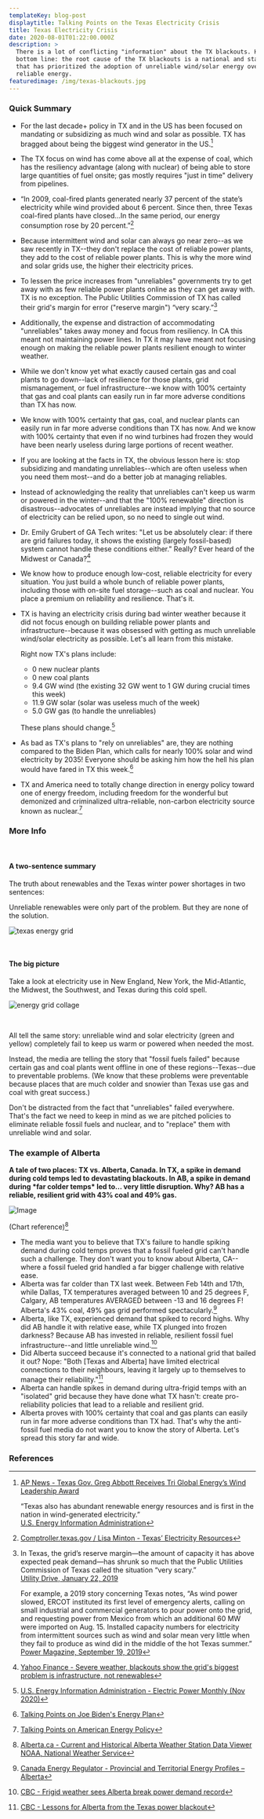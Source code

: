 ```yaml
---
templateKey: blog-post
displaytitle: Talking Points on the Texas Electricity Crisis
title: Texas Electricity Crisis
date: 2020-08-01T01:22:00.000Z
description: >
  There is a lot of conflicting "information" about the TX blackouts. Here's the
  bottom line: the root cause of the TX blackouts is a national and state policy
  that has prioritized the adoption of unreliable wind/solar energy over
  reliable energy.
featuredimage: /img/texas-blackouts.jpg
---
```


### Quick Summary

- For the last decade+ policy in TX and in the US has been focused on mandating or subsidizing as much wind and solar as possible. TX has bragged about being the biggest wind generator in the US.[^1]

- The TX focus on wind has come above all at the expense of coal, which has the resiliency advantage (along with nuclear) of being able to store large quantities of fuel onsite; gas mostly requires "just in time" delivery from pipelines.

- “In 2009, coal-fired plants generated nearly 37 percent of the state’s electricity while wind provided about 6 percent. Since then, three Texas coal-fired plants have closed...In the same period, our energy consumption rose by 20 percent.”[^2]

- Because intermittent wind and solar can always go near zero--as we saw recently in TX--they don't replace the cost of reliable power plants, they add to the cost of reliable power plants. This is why the more wind and solar grids use, the higher their electricity prices.

- To lessen the price increases from "unreliables" governments try to get away with as few reliable power plants online as they can get away with. TX is no exception. The Public Utilities Commission of TX has called their grid's margin for error ("reserve margin") “very scary.”[^3]

- Additionally, the expense and distraction of accommodating "unreliables" takes away money and focus from resiliency. In CA this meant not maintaining power lines. In TX it may have meant not focusing enough on making the reliable power plants resilient enough to winter weather.

- While we don't know yet what exactly caused certain gas and coal plants to go down--lack of resilience for those plants, grid mismanagement, or fuel infrastructure--we know with 100% certainty that gas and coal plants can easily run in far more adverse conditions than TX has now.

- We know with 100% certainty that gas, coal, and nuclear plants can easily run in far more adverse conditions than TX has now. And we know with 100% certainty that even if no wind turbines had frozen they would have been nearly useless during large portions of recent weather.

- If you are looking at the facts in TX, the obvious lesson here is: stop subsidizing and mandating unreliables--which are often useless when you need them most--and do a better job at managing reliables.

- Instead of acknowledging the reality that unreliables can't keep us warm or powered in the winter--and that the "100% renewable" direction is disastrous--advocates of unreliables are instead implying that no source of electricity can be relied upon, so no need to single out wind.

- Dr. Emily Grubert of GA Tech writes: "Let us be absolutely clear: if there are grid failures today, it shows the existing (largely fossil-based) system cannot handle these conditions either." Really? Ever heard of the Midwest or Canada?[^4]

- We know how to produce enough low-cost, reliable electricity for every situation. You just build a whole bunch of reliable power plants, including those with on-site fuel storage--such as coal and nuclear. You place a premium on reliability and resilience. That's it.

- TX is having an electricity crisis during bad winter weather because it did not focus enough on building reliable power plants and infrastructure--because it was obsessed with getting as much unreliable wind/solar electricity as possible. Let's all learn from this mistake.

  Right now TX's plans include:

  - 0 new nuclear plants
  - 0 new coal plants
  - 9.4 GW wind (the existing 32 GW went to 1 GW during crucial times this week)
  - 11.9 GW solar (solar was useless much of the week)
  - 5.0 GW gas (to handle the unreliables)

  These plans should change.[^5]

- As bad as TX's plans to "rely on unreliables" are, they are nothing compared to the Biden Plan, which calls for nearly 100% solar and wind electricity by 2035! Everyone should be asking him how the hell his plan would have fared in TX this week.[^6]

- TX and America need to totally change direction in energy policy toward one of energy freedom, including freedom for the wonderful but demonized and criminalized ultra-reliable, non-carbon electricity source known as nuclear.[^7]

### More Info

<br />

#### A two-sentence summary

The truth about renewables and the Texas winter power shortages in two sentences:

Unreliable renewables were only part of the problem. But they are none of the solution.

![texas energy grid](/img/6-ercot.png)

<br />

#### The big picture

Take a look at electricity use in New England, New York, the Mid-Atlantic, the Midwest, the Southwest, and Texas during this cold spell.

![energy grid collage](/img/collage-6.png)

<br />

All tell the same story: unreliable wind and solar electricity (green and yellow) completely fail to keep us warm or powered when needed the most.

Instead, the media are telling the story that "fossil fuels failed" because certain gas and coal plants went offline in one of these regions--Texas--due to preventable problems. (We know that these problems were preventable because places that are much colder and snowier than Texas use gas and coal with great success.)

Don't be distracted from the fact that "unreliables" failed everywhere. That's the fact we need to keep in mind as we are pitched policies to eliminate reliable fossil fuels and nuclear, and to "replace" them with unreliable wind and solar.

### The example of Alberta

**A tale of two places: TX vs. Alberta, Canada. In TX, a spike in demand during cold temps led to devastating blackouts. In AB, a spike in demand during \*far colder temps\* led to... very little disruption. Why? AB has a reliable, resilient grid with 43% coal and 49% gas.**

![Image](/img/alberta-example.jpeg)

(Chart reference)[^8]

- The media want you to believe that TX's failure to handle spiking demand during cold temps proves that a fossil fueled grid can't handle such a challenge. They don't want you to know about Alberta, CA--where a fossil fueled grid handled a far bigger challenge with relative ease.
- Alberta was far colder than TX last week. Between Feb 14th and 17th, while Dallas, TX temperatures averaged between 10 and 25 degrees F, Calgary, AB temperatures AVERAGED between -13 and 16 degrees F! Alberta's 43% coal, 49% gas grid performed spectacularly.[^9]
- Alberta, like TX, experienced demand that spiked to record highs. Why did AB handle it with relative ease, while TX plunged into frozen darkness? Because AB has invested in reliable, resilient fossil fuel infrastructure--and little unreliable wind.[^10]
- Did Alberta succeed because it's connected to a national grid that bailed it out? Nope: "Both \[Texas and Alberta] have limited electrical connections to their neighbours, leaving it largely up to themselves to manage their reliability."[^11]
- Alberta can handle spikes in demand during ultra-frigid temps with an "isolated" grid because they have done what TX hasn't: create pro-reliability policies that lead to a reliable and resilient grid.
- Alberta proves with 100% certainty that coal and gas plants can easily run in far more adverse conditions than TX had. That's why the anti-fossil fuel media do not want you to know the story of Alberta. Let's spread this story far and wide.

### References

[^1]:
    [AP News - Texas Gov. Greg Abbott Receives Tri Global Energy’s Wind Leadership Award](https://apnews.com/press-release/pr-newswire/business-alternative-and-sustainable-energy-renewable-power-generation-state-governments-dallas-abeb25df38dbae0d30d5d470c187394f)

    “Texas also has abundant renewable energy resources and is first in the nation in wind-generated electricity.”\
    [U.S. Energy Information Administration](https://www.eia.gov/state/analysis.php?sid=TX)

[^2]: [Comptroller.texas.gov / Lisa Minton - Texas’ Electricity Resources](https://comptroller.texas.gov/economy/fiscal-notes/2020/august/ercot.php)
[^3]:
    In Texas, the grid’s reserve margin—the amount of capacity it has above expected peak demand—has shrunk so much that the Public Utilities Commission of Texas called the situation “very scary.”\
    [Utility Drive, January 22, 2019](https://www.utilitydive.com/news/texas-regulators-direct-higher-plant-payments-amid-capacity-crunch-concerns-1/546540/)

    For example, a 2019 story concerning Texas notes, “As wind power slowed, ERCOT instituted its first level of emergency alerts, calling on small industrial and commercial generators to pour power onto the grid, and requesting power from Mexico from which an additional 60 MW were imported on Aug. 15. Installed capacity numbers for electricity from intermittent sources such as wind and solar mean very little when they fail to produce as wind did in the middle of the hot Texas summer.”\
    [Power Magazine, September 19, 2019](https://www.powermag.com/texas-impending-reliability-issues-with-wind-power/)

[^4]: [Yahoo Finance - Severe weather, blackouts show the grid's biggest problem is infrastructure, not renewables](https://finance.yahoo.com/news/severe-weather-blackouts-shows-grids-181628231.html)
[^5]: [U.S. Energy Information Administration - Electric Power Monthly (Nov 2020)](https://www.eia.gov/electricity/monthly/epm_table_grapher.php?t=table_6_06)
[^6]: [Talking Points on Joe Biden's Energy Plan](/bidens-energy-plan/)
[^7]: [Talking Points on American Energy Policy](/energy-policy/)

[^8]:
    [Alberta.ca - Current and Historical Alberta Weather Station Data Viewer](https://acis.alberta.ca/weather-data-viewer.jsp)\
    [NOAA, National Weather Service](https://www.weather.gov/wrh/Climate?wfo=fwd)

[^9]: [Canada Energy Regulator - Provincial and Territorial Energy Profiles – Alberta](https://www.cer-rec.gc.ca/en/data-analysis/energy-markets/provincial-territorial-energy-profiles/provincial-territorial-energy-profiles-alberta.html)

[^10]: [CBC - Frigid weather sees Alberta break power demand record](https://www.cbc.ca/news/canada/calgary/electricity-usage-record-cold-weather-alberta-1.5908823)

[^11]: [CBC - Lessons for Alberta from the Texas power blackout](https://www.cbc.ca/news/canada/calgary/texas-power-outages-alberta-1.5917052)
